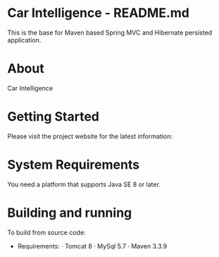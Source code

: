 Car Intelligence - README.md
=============================

This is the base for Maven based Spring MVC and Hibernate persisted application.

About
=====
Car Intelligence

Getting Started
===============
Please visit the project website for the latest information:

System Requirements
===================
You need a platform that supports Java SE 8 or later.

Building and running
====================
To build from source code:

 - Requirements:
   · Tomcat 8
   · MySql 5.7
   · Maven 3.3.9